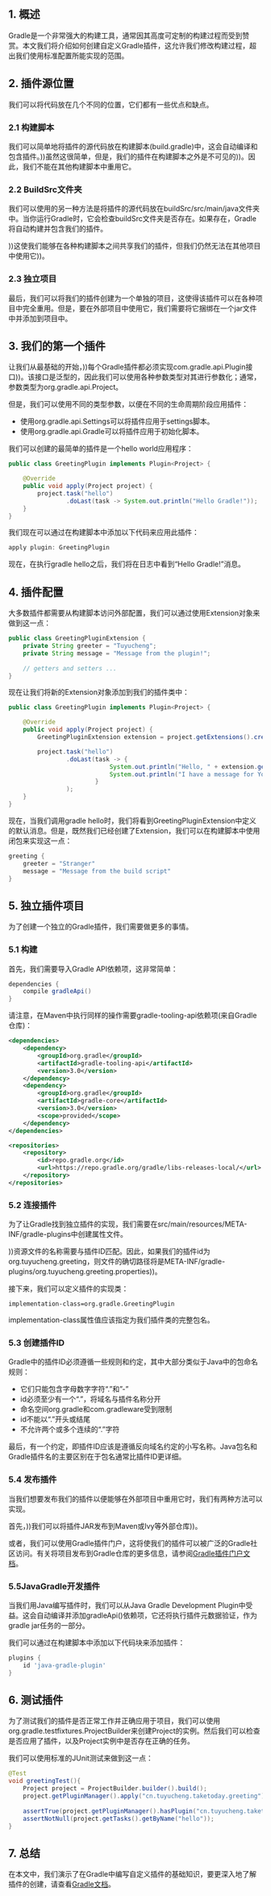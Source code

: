 ## 1. 概述

Gradle是一个非常强大的构建工具，通常因其高度可定制的构建过程而受到赞赏。本文我们将介绍如何创建自定义Gradle插件，这允许我们修改构建过程，超出我们使用标准配置所能实现的范围。

## 2. 插件源位置

我们可以将代码放在几个不同的位置，它们都有一些优点和缺点。

### 2.1 构建脚本

我们可以简单地将插件的源代码放在构建脚本(build.gradle)中，这会自动编译和包含插件。))虽然这很简单，但是，我们的插件在构建脚本之外是不可见的))。因此，我们不能在其他构建脚本中重用它。

### 2.2 BuildSrc文件夹

我们可以使用的另一种方法是将插件的源代码放在buildSrc/src/main/java文件夹中。当你运行Gradle时，它会检查buildSrc文件夹是否存在。如果存在，Gradle将自动构建并包含我们的插件。

))这使我们能够在各种构建脚本之间共享我们的插件，但我们仍然无法在其他项目中使用它))。

### 2.3 独立项目

最后，我们可以将我们的插件创建为一个单独的项目，这使得该插件可以在各种项目中完全重用。但是，要在外部项目中使用它，我们需要将它捆绑在一个jar文件中并添加到项目中。

## 3. 我们的第一个插件

让我们从最基础的开始，))每个Gradle插件都必须实现com.gradle.api.Plugin接口))。该接口是泛型的，因此我们可以使用各种参数类型对其进行参数化；通常，参数类型为org.gradle.api.Project。

但是，我们可以使用不同的类型参数，以便在不同的生命周期阶段应用插件：

+ 使用org.gradle.api.Settings可以将插件应用于settings脚本。
+ 使用org.gradle.api.Gradle可以将插件应用于初始化脚本。

我们可以创建的最简单的插件是一个hello world应用程序：

```java
public class GreetingPlugin implements Plugin<Project> {

    @Override
    public void apply(Project project) {
        project.task("hello")
                .doLast(task -> System.out.println("Hello Gradle!"));
    }
}
```

我们现在可以通过在构建脚本中添加以下代码来应用此插件：

```groovy
apply plugin: GreetingPlugin
```

现在，在执行gradle hello之后，我们将在日志中看到“Hello Gradle!”消息。

## 4. 插件配置

大多数插件都需要从构建脚本访问外部配置，我们可以通过使用Extension对象来做到这一点：

```java
public class GreetingPluginExtension {
    private String greeter = "Tuyucheng";
    private String message = "Message from the plugin!";
    
    // getters and setters ...
}
```

现在让我们将新的Extension对象添加到我们的插件类中：

```java
public class GreetingPlugin implements Plugin<Project> {

    @Override
    public void apply(Project project) {
        GreetingPluginExtension extension = project.getExtensions().create("greeting", GreetingPluginExtension.class);

        project.task("hello")
                .doLast(task -> {
                            System.out.println("Hello, " + extension.getGreeter());
                            System.out.println("I have a message for You: " + extension.getMessage());
                        }
                );
    }
}
```

现在，当我们调用gradle hello时，我们将看到GreetingPluginExtension中定义的默认消息。但是，既然我们已经创建了Extension，我们可以在构建脚本中使用闭包来实现这一点：

```groovy
greeting {
    greeter = "Stranger"
    message = "Message from the build script"
}
```

## 5. 独立插件项目

为了创建一个独立的Gradle插件，我们需要做更多的事情。

### 5.1 构建

首先，我们需要导入Gradle API依赖项，这非常简单：

```groovy
dependencies {
    compile gradleApi()
}
```

请注意，在Maven中执行同样的操作需要gradle-tooling-api依赖项(来自Gradle仓库)：

```xml
<dependencies>
    <dependency>
        <groupId>org.gradle</groupId>
        <artifactId>gradle-tooling-api</artifactId>
        <version>3.0</version>
    </dependency>
    <dependency>
        <groupId>org.gradle</groupId>
        <artifactId>gradle-core</artifactId>
        <version>3.0</version>
        <scope>provided</scope>
    </dependency>
</dependencies>

<repositories>
    <repository>
        <id>repo.gradle.org</id>
        <url>https://repo.gradle.org/gradle/libs-releases-local/</url>
    </repository>
</repositories>
```

### 5.2 连接插件

为了让Gradle找到独立插件的实现，我们需要在src/main/resources/META-INF/gradle-plugins中创建属性文件。

))资源文件的名称需要与插件ID匹配。因此，如果我们的插件id为org.tuyucheng.greeting，则文件的确切路径将是META-INF/gradle-plugins/org.tuyucheng.greeting.properties))。

接下来，我们可以定义插件的实现类：

```properties
implementation-class=org.gradle.GreetingPlugin
```

implementation-class属性值应该指定为我们插件类的完整包名。

### 5.3 创建插件ID

Gradle中的插件ID必须遵循一些规则和约定，其中大部分类似于Java中的包命名规则：

+ 它们只能包含字母数字字符“.”和”-”
+ id必须至少有一个“.”，将域名与插件名称分开
+ 命名空间org.gradle和com.gradleware受到限制
+ id不能以“.”开头或结尾
+ 不允许两个或多个连续的“.”字符

最后，有一个约定，即插件ID应该是遵循反向域名约定的小写名称。Java包名和Gradle插件名的主要区别在于包名通常比插件ID更详细。

### 5.4 发布插件

当我们想要发布我们的插件以便能够在外部项目中重用它时，我们有两种方法可以实现。

首先，))我们可以将插件JAR发布到Maven或Ivy等外部仓库))。

或者，我们可以使用Gradle插件门户，这将使我们的插件可以被广泛的Gradle社区访问。有关将项目发布到Gradle仓库的更多信息，请参阅[Gradle插件门户文档](https://plugins.gradle.org/docs/publish-plugin)。

### 5.5JavaGradle开发插件

当我们用Java编写插件时，我们可以从Java Gradle Development Plugin中受益。这会自动编译并添加gradleApi()依赖项，它还将执行插件元数据验证，作为gradle jar任务的一部分。

我们可以通过在构建脚本中添加以下代码块来添加插件：

```groovy
plugins {
    id 'java-gradle-plugin'
}
```

## 6. 测试插件

为了测试我们的插件是否正常工作并正确应用于项目，我们可以使用org.gradle.testfixtures.ProjectBuilder来创建Project的实例。然后我们可以检查是否应用了插件，以及Project实例中是否存在正确的任务。

我们可以使用标准的JUnit测试来做到这一点：

```java
@Test
void greetingTest(){
    Project project = ProjectBuilder.builder().build();
    project.getPluginManager().apply("cn.tuyucheng.taketoday.greeting");
    
    assertTrue(project.getPluginManager().hasPlugin("cn.tuyucheng.taketoday.greeting"));
    assertNotNull(project.getTasks().getByName("hello"));
}
```

## 7. 总结

在本文中，我们演示了在Gradle中编写自定义插件的基础知识，要更深入地了解插件的创建，请查看[Gradle文档](https://docs.gradle.org/current/userguide/custom_plugins.html)。